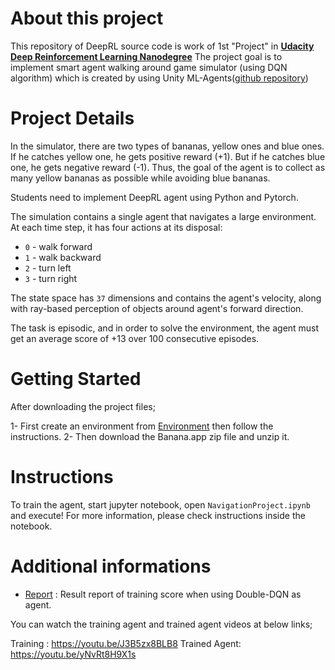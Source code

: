 # About this project

This repository of DeepRL source code is work of 1st "Project" in 
**[Udacity Deep Reinforcement Learning Nanodegree](https://www.udacity.com/course/deep-reinforcement-learning-nanodegree--nd893)**
The project goal is to implement smart agent walking around game simulator (using DQN algorithm)
which is created by using Unity ML-Agents([github repository](https://github.com/Unity-Technologies/ml-agents))

# Project Details

In the simulator, there are two types of bananas, yellow ones and blue ones.
If he catches yellow one, he gets positive reward (+1). But if he catches blue one,
he gets negative reward (-1). Thus, the goal of the agent is to collect
as many yellow bananas as possible while avoiding blue bananas.

Students need to implement DeepRL agent using Python and Pytorch.

The simulation contains a single agent that navigates a large environment.
At each time step, it has four actions at its disposal:

- `0` - walk forward
- `1` - walk backward
- `2` - turn left
- `3` - turn right

The state space has `37` dimensions and contains the agent's velocity,
along with ray-based perception of objects around agent's forward direction.

The task is episodic, and in order to solve the environment, the agent must
get an average score of +13 over 100 consecutive episodes.

# Getting Started
After downloading the project files; 

1- First create an environment from [Environment](./environment.yml) then follow the instructions. 
2- Then download the Banana.app zip file and unzip it. 

# Instructions
To train the agent, start jupyter notebook, open `NavigationProject.ipynb`
and execute! For more information, please check instructions
inside the notebook.

# Additional informations
- [Report](./Reportv1.pdf) : Result report of training score
when using Double-DQN as agent.

You can watch the training agent and trained agent videos at below links; 

Training :  https://youtu.be/J3B5zx8BLB8
Trained Agent: https://youtu.be/yNvRt8H9X1s


